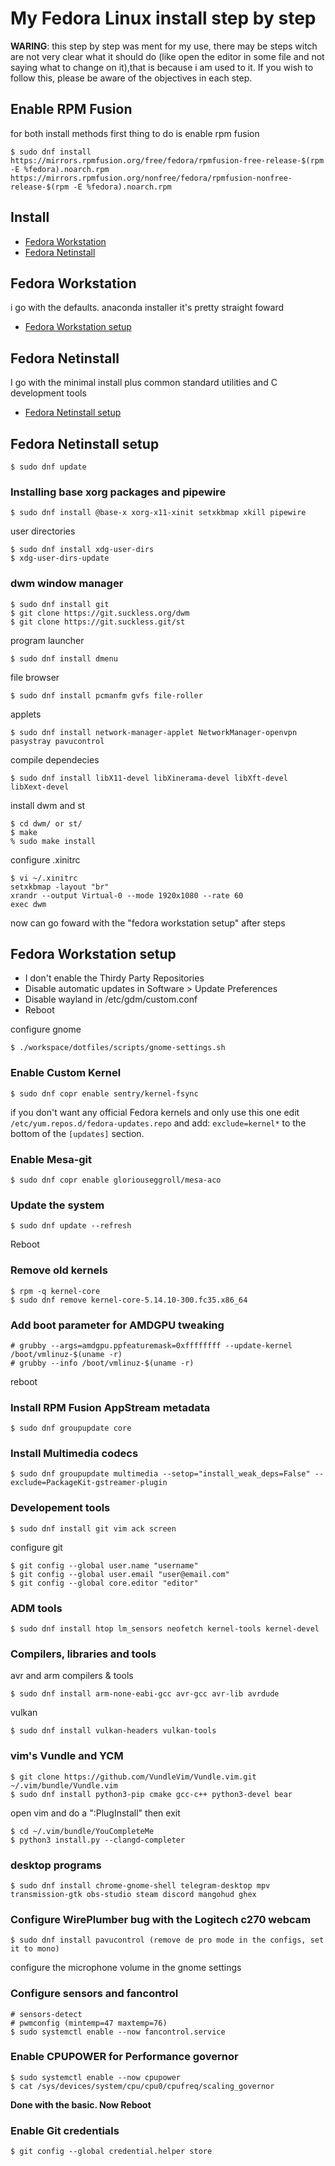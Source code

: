 # My Fedora Linux install step by step

**WARING**: this step by step was ment for my use, there may be steps witch are not very clear what it should do (like open the editor in some file and not saying what to change on it),that is because i am used to it. If you wish to follow this, please be aware of the objectives in each step.

## Enable RPM Fusion

for both install methods first thing to do is enable rpm fusion

	$ sudo dnf install https://mirrors.rpmfusion.org/free/fedora/rpmfusion-free-release-$(rpm -E %fedora).noarch.rpm https://mirrors.rpmfusion.org/nonfree/fedora/rpmfusion-nonfree-release-$(rpm -E %fedora).noarch.rpm

## Install

- [Fedora Workstation](#fedora-workstation)
- [Fedora Netinstall](#fedora-netinstall)

## Fedora Workstation

i go with the defaults. anaconda installer it's pretty straight foward
- [Fedora Workstation setup](#fedora-workstation-setup)

## Fedora Netinstall

I go with the minimal install plus common standard utilities and C development tools
- [Fedora Netinstall setup](#fedora-netinstall-setup)

## Fedora Netinstall setup

	$ sudo dnf update

### Installing base xorg packages and pipewire

	$ sudo dnf install @base-x xorg-x11-xinit setxkbmap xkill pipewire

user directories

	$ sudo dnf install xdg-user-dirs
	$ xdg-user-dirs-update

### dwm window manager

	$ sudo dnf install git
	$ git clone https://git.suckless.org/dwm
	$ git clone https://git.suckless.git/st

program launcher

	$ sudo dnf install dmenu

file browser

	$ sudo dnf install pcmanfm gvfs file-roller

applets

	$ sudo dnf install network-manager-applet NetworkManager-openvpn pasystray pavucontrol

compile dependecies

	$ sudo dnf install libX11-devel libXinerama-devel libXft-devel libXext-devel

install dwm and st

	$ cd dwm/ or st/
	$ make
	% sudo make install

configure .xinitrc

	$ vi ~/.xinitrc
	setxkbmap -layout "br"
	xrandr --output Virtual-0 --mode 1920x1080 --rate 60
	exec dwm

now can go foward with the "fedora workstation setup" after steps

## Fedora Workstation setup

- I don't enable the Thirdy Party Repositories
- Disable automatic updates in Software > Update Preferences
- Disable wayland in /etc/gdm/custom.conf
- Reboot

configure gnome

	$ ./workspace/dotfiles/scripts/gnome-settings.sh

### Enable Custom Kernel

	$ sudo dnf copr enable sentry/kernel-fsync

if you don't want any official Fedora kernels and only use this one edit `/etc/yum.repos.d/fedora-updates.repo` and add: `exclude=kernel*` to the bottom of the `[updates]` section.

### Enable Mesa-git

	$ sudo dnf copr enable gloriouseggroll/mesa-aco

### Update the system

	$ sudo dnf update --refresh

Reboot

### Remove old kernels

	$ rpm -q kernel-core
	$ sudo dnf remove kernel-core-5.14.10-300.fc35.x86_64

### Add boot parameter for AMDGPU tweaking

	# grubby --args=amdgpu.ppfeaturemask=0xffffffff --update-kernel /boot/vmlinuz-$(uname -r)
	# grubby --info /boot/vmlinuz-$(uname -r)

reboot

### Install RPM Fusion AppStream metadata

	$ sudo dnf groupupdate core

### Install Multimedia codecs

	$ sudo dnf groupupdate multimedia --setop="install_weak_deps=False" --exclude=PackageKit-gstreamer-plugin


### Developement tools

	$ sudo dnf install git vim ack screen

configure git

	$ git config --global user.name "username"
	$ git config --global user.email "user@email.com"
	$ git config --global core.editor "editor"

### ADM tools

	$ sudo dnf install htop lm_sensors neofetch kernel-tools kernel-devel

### Compilers, libraries and tools

avr and arm compilers & tools

	$ sudo dnf install arm-none-eabi-gcc avr-gcc avr-lib avrdude

vulkan

	$ sudo dnf install vulkan-headers vulkan-tools

### vim's Vundle and YCM

	$ git clone https://github.com/VundleVim/Vundle.vim.git ~/.vim/bundle/Vundle.vim
	$ sudo dnf install python3-pip cmake gcc-c++ python3-devel bear

open vim and do a ":PlugInstall" then exit

	$ cd ~/.vim/bundle/YouCompleteMe
	$ python3 install.py --clangd-completer

### desktop programs

	$ sudo dnf install chrome-gnome-shell telegram-desktop mpv transmission-gtk obs-studio steam discord mangohud ghex

### Configure WirePlumber bug with the Logitech c270 webcam

	$ sudo dnf install pavucontrol (remove de pro mode in the configs, set it to mono)

configure the microphone volume in the gnome settings

### Configure sensors and fancontrol

	# sensors-detect
	# pwmconfig (mintemp=47 maxtemp=76)
	$ sudo systemctl enable --now fancontrol.service

### Enable CPUPOWER for Performance governor

	$ sudo systemctl enable --now cpupower
	$ cat /sys/devices/system/cpu/cpu0/cpufreq/scaling_governor

**Done with the basic. Now Reboot**

### Enable Git credentials

	$ git config --global credential.helper store
